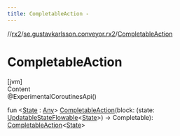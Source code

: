 ```yaml
---
title: CompletableAction -
---
```

//[rx2](../index.md)/[se.gustavkarlsson.conveyor.rx2](index.md)/[CompletableAction](-completable-action.md)



# CompletableAction  
[jvm]  
Content  
@ExperimentalCoroutinesApi()  
  
fun <[State](-completable-action.md) : [Any](https://kotlinlang.org/api/latest/jvm/stdlib/kotlin/-any/index.html)> [CompletableAction](-completable-action.md)(block: (state: [UpdatableStateFlowable](-updatable-state-flowable/index.md)<[State](-completable-action.md)>) -> Completable): [CompletableAction](-completable-action/index.md)<[State](-completable-action.md)>  




